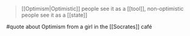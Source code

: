 > [[Optimism|Optimistic]] people see it as a [[tool]], non-optimistic people see it as a [[state]]

#quote about Optimism from a girl in the [[Socrates]] café
